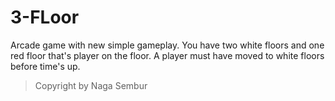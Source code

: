 # 3-FLoor

Arcade game with new simple gameplay.
You have two white floors and one red floor that's player on the floor.
A player must have moved to white floors before time's up.

> Copyright by Naga Sembur
